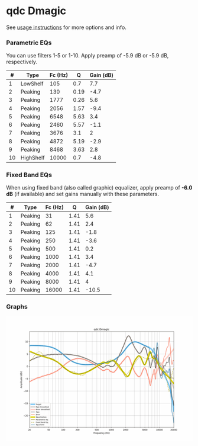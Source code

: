 # qdc Dmagic
See [usage instructions](https://github.com/jaakkopasanen/AutoEq#usage) for more options and info.

### Parametric EQs
You can use filters 1-5 or 1-10. Apply preamp of -5.9 dB or -5.9 dB, respectively.

|   # | Type      |   Fc (Hz) |    Q |   Gain (dB) |
|-----|-----------|-----------|------|-------------|
|   1 | LowShelf  |       105 | 0.7  |         7.7 |
|   2 | Peaking   |       130 | 0.19 |        -4.7 |
|   3 | Peaking   |      1777 | 0.26 |         5.6 |
|   4 | Peaking   |      2056 | 1.57 |        -9.4 |
|   5 | Peaking   |      6548 | 5.63 |         3.4 |
|   6 | Peaking   |      2460 | 5.57 |        -1.1 |
|   7 | Peaking   |      3676 | 3.1  |         2   |
|   8 | Peaking   |      4872 | 5.19 |        -2.9 |
|   9 | Peaking   |      8468 | 3.63 |         2.8 |
|  10 | HighShelf |     10000 | 0.7  |        -4.8 |

### Fixed Band EQs
When using fixed band (also called graphic) equalizer, apply preamp of **-6.0 dB** (if available) and set gains manually with these parameters.

|   # | Type    |   Fc (Hz) |    Q |   Gain (dB) |
|-----|---------|-----------|------|-------------|
|   1 | Peaking |        31 | 1.41 |         5.6 |
|   2 | Peaking |        62 | 1.41 |         2.4 |
|   3 | Peaking |       125 | 1.41 |        -1.8 |
|   4 | Peaking |       250 | 1.41 |        -3.6 |
|   5 | Peaking |       500 | 1.41 |         0.2 |
|   6 | Peaking |      1000 | 1.41 |         3.4 |
|   7 | Peaking |      2000 | 1.41 |        -4.7 |
|   8 | Peaking |      4000 | 1.41 |         4.1 |
|   9 | Peaking |      8000 | 1.41 |         4   |
|  10 | Peaking |     16000 | 1.41 |       -10.5 |

### Graphs
![](./qdc%20Dmagic.png)
